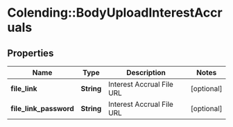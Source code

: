 # Colending::BodyUploadInterestAccruals

## Properties
Name | Type | Description | Notes
------------ | ------------- | ------------- | -------------
**file_link** | **String** | Interest Accrual File URL | [optional] 
**file_link_password** | **String** | Interest Accrual File URL | [optional] 

